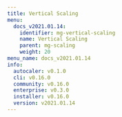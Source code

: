 ```yaml
---
title: Vertical Scaling
menu:
  docs_v2021.01.14:
    identifier: mg-vertical-scaling
    name: Vertical Scaling
    parent: mg-scaling
    weight: 20
menu_name: docs_v2021.01.14
info:
  autocaler: v0.1.0
  cli: v0.16.0
  community: v0.16.0
  enterprise: v0.3.0
  installer: v0.16.0
  version: v2021.01.14
---
```


